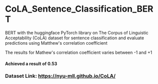 # CoLA_Sentence_Classification_BERT
BERT with the huggingface PyTorch library on The Corpus of Linguistic Acceptability (CoLA) dataset for sentence classification and evaluate predictions using Matthew's correlation coefficient 

The results for Mathew's correlation coefficient varies between -1 and +1
#### Achieved a result of 0.53

### Dataset Link: https://nyu-mll.github.io/CoLA/
